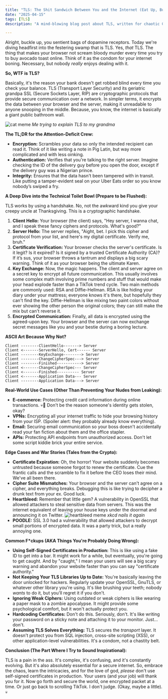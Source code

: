 ```yaml
---
title: "TLS: The Shit Sandwich Between You and the Internet (Eat Up, Buttercup)"
date: "2025-04-15"
tags: [TLS]
description: "A mind-blowing blog post about TLS, written for chaotic Gen Z engineers."

---
```


Alright, buckle up, you sentient bags of dopamine receptors. Today we're diving headfirst into the festering swamp that is TLS. Yes, *that* TLS. The thing that makes your browser not scream bloody murder every time you try to buy avocado toast online. Think of it as the condom for your internet boning. Necessary, but nobody *really* enjoys dealing with it.

**So, WTF is TLS?**

Basically, it's the reason your bank doesn't get robbed blind every time you check your balance. TLS (Transport Layer Security) and its geriatric grandpa SSL (Secure Sockets Layer, RIP) are cryptographic protocols that provide secure communication over a network. In simpler terms, it encrypts the data between your browser and the server, making it unreadable to anyone snooping in the middle. Because, you know, the internet is basically a giant public bathroom wall.

![cat meme](https://i.kym-cdn.com/photos/images/newsfeed/001/887/256/d42.png)
*Me trying to explain TLS to my grandma*

**The TL;DR for the Attention-Deficit Crew:**

*   **Encryption:** Scrambles your data so only the intended recipient can read it. Think of it like writing a note in Pig Latin, but way more complicated and with less oinking.
*   **Authentication:** Verifies that you're talking to the right server. Imagine checking the ID of the delivery guy before you open the door, except if the delivery guy was a Nigerian prince.
*   **Integrity:** Ensures that the data hasn't been tampered with in transit. Like putting a tamper-evident seal on your Uber Eats order so you know nobody’s swiped a fry.

**A Deep Dive into the Technical Toilet Bowl (Prepare to be Flushed):**

TLS works by using a handshake. No, not the awkward kind you give your creepy uncle at Thanksgiving. This is a cryptographic handshake.

1.  **Client Hello:** Your browser (the client) says, "Hey server, I wanna chat, and I speak these fancy ciphers and protocols. What's good?"
2.  **Server Hello:** The server replies, "Aight, bet. I pick this cipher and protocol from your list, and here's my digital certificate. Verify me, bruh."
3.  **Certificate Verification:** Your browser checks the server's certificate. Is it legit? Is it expired? Is it signed by a trusted Certificate Authority (CA)? If it’s sus, your browser throws a tantrum and displays a big scary warning. Think of it as your browser being the ultimate Karen.
4.  **Key Exchange:** Now, the magic happens. The client and server agree on a secret key to encrypt all future communication. This usually involves some complex math involving prime numbers and stuff that would make your head explode faster than a TikTok trend cycle. Two main methods are commonly used: RSA and Diffie-Hellman. RSA is like hiding your diary under your mattress; everyone knows it's there, but hopefully they can't find the key. Diffie-Hellman is like mixing two paint colors without ever showing the other person the original colors; they can still make the mix but can't reverse it.
5.  **Encrypted Communication:** Finally, all data is encrypted using the agreed-upon key. Your browser and the server can now exchange secret messages like you and your bestie during a boring lecture.

**ASCII Art Because Why Not?**

```
Client --------ClientHello-------> Server
Client <-------ServerHello, Cert------ Server
Client --------KeyExchange--------> Server
Client --------ChangeCipherSpec---> Server
Client --------Finished-----------> Server
Client <-------ChangeCipherSpec--- Server
Client <-------Finished---------- Server
Client <-------Application Data--- Server
Client --------Application Data---> Server
```

**Real-World Use Cases (Other Than Preventing Your Nudes from Leaking):**

*   **E-commerce:** Protecting credit card information during online transactions. 💀🙏 Don't be the reason someone's identity gets stolen, okay?
*   **VPNs:** Encrypting all your internet traffic to hide your browsing history from your ISP. (Spoiler alert: they probably already know everything).
*   **Email:** Securing email communication so your boss doesn't accidentally read your fan fiction about them and the office stapler.
*   **APIs:** Protecting API endpoints from unauthorized access. Don't let some script kiddie brick your entire service.

**Edge Cases and War Stories (Tales from the Crypto):**

*   **Certificate Expiration:** Oh, the horror! Your website suddenly becomes untrusted because someone forgot to renew the certificate. Cue the frantic calls and the scramble to fix it before the CEO loses their mind. We've all been there.
*   **Cipher Suite Mismatches:** Your browser and the server can't agree on a cipher, and everything breaks. Debugging this is like trying to decipher a drunk text from your ex. Good luck.
*   **Heartbleed:** Remember that little gem? A vulnerability in OpenSSL that allowed attackers to steal sensitive data from servers. This was the internet equivalent of leaving your house keys under the doormat and announcing it on Twitter.
    ![heartbleed meme](https://imgs.xkcd.com/comics/heartbleed_explanation.png)
    *xkcd nails it again*
*   **POODLE:** SSL 3.0 had a vulnerability that allowed attackers to decrypt small portions of encrypted data. It was a party trick, but a really annoying one.

**Common F\*ckups (AKA Things You're Probably Doing Wrong):**

*   **Using Self-Signed Certificates in Production:** This is like using a fake ID to get into a bar. It might work for a while, but eventually, you're going to get caught. And by "caught," I mean your users will see a big scary warning and abandon your website faster than you can say "certificate authority."
*   **Not Keeping Your TLS Libraries Up to Date:** You're basically leaving the door unlocked for hackers. Regularly update your OpenSSL, GnuTLS, or whatever other library you're using. It's like brushing your teeth; nobody *wants* to do it, but you'll regret it if you don't.
*   **Ignoring Weak Ciphers:** Using outdated or weak ciphers is like wearing a paper mask to a zombie apocalypse. It might provide some psychological comfort, but it won't actually protect you.
*   **Hardcoding Certificates:** Don't do this. Seriously, don't. It's like writing your password on a sticky note and attaching it to your monitor. Just… don't.
*   **Assuming TLS Solves Everything:** TLS secures the *transport* layer. It doesn't protect you from SQL injection, cross-site scripting (XSS), or other application-level vulnerabilities. It's a condom, not a chastity belt.

**Conclusion (The Part Where I Try to Sound Inspirational):**

TLS is a pain in the ass. It's complex, it's confusing, and it's constantly evolving. But it's also absolutely essential for a secure internet. So, embrace the chaos, learn the intricacies, and for the love of god, *please* don't use self-signed certificates in production. Your users (and your job) will thank you for it. Now go forth and secure the world, one encrypted packet at a time. Or just go back to scrolling TikTok. I don't judge. (Okay, maybe a little). 💀

